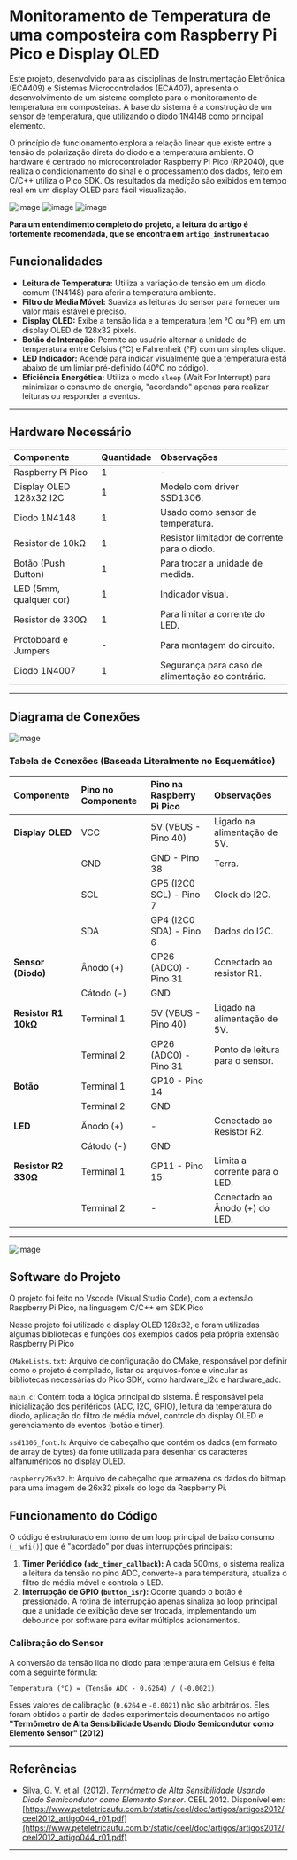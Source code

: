 # Monitoramento de Temperatura de uma composteira com Raspberry Pi Pico e Display OLED 

Este projeto, desenvolvido para as disciplinas de Instrumentação Eletrônica (ECA409) e Sistemas Microcontrolados (ECA407), apresenta o desenvolvimento de um sistema completo para o monitoramento de temperatura em composteiras. A base do sistema é a construção de um sensor de temperatura, que utilizando o diodo 1N4148 como principal elemento. 

O princípio de funcionamento explora a relação linear que existe entre a tensão de polarização direta do diodo e a temperatura ambiente. O hardware é centrado no microcontrolador Raspberry Pi Pico (RP2040), que realiza o condicionamento do sinal e o processamento dos dados, feito em C/C++ utiliza o Pico SDK. Os resultados da medição são exibidos em tempo real em um display OLED para fácil visualização. 

![image](https://github.com/user-attachments/assets/e324176e-713f-46a3-8d78-a148e0cbfb3a) ![image](https://github.com/user-attachments/assets/7b225a1c-8830-499e-8062-d8e8a5066d73)
![image](https://github.com/user-attachments/assets/fd949ad4-a5ea-4863-9156-2e188ff26bcc)

**Para um entendimento completo do projeto, a leitura do artigo é fortemente recomendada, que se encontra em `artigo_instrumentacao`**

## Funcionalidades

- **Leitura de Temperatura:** Utiliza a variação de tensão em um diodo comum (1N4148) para aferir a temperatura ambiente.
- **Filtro de Média Móvel:** Suaviza as leituras do sensor para fornecer um valor mais estável e preciso.
- **Display OLED:** Exibe a tensão lida e a temperatura (em °C ou °F) em um display OLED de 128x32 pixels.
- **Botão de Interação:** Permite ao usuário alternar a unidade de temperatura entre Celsius (°C) e Fahrenheit (°F) com um simples clique.
- **LED Indicador:** Acende para indicar visualmente que a temperatura está abaixo de um limiar pré-definido (40°C no código).
- **Eficiência Energética:** Utiliza o modo `sleep` (Wait For Interrupt) para minimizar o consumo de energia, "acordando" apenas para realizar leituras ou responder a eventos.

---

## Hardware Necessário

| Componente                | Quantidade | Observações                               |
| :------------------------ | :--------- | :---------------------------------------- |
| Raspberry Pi Pico         | 1          | -           |
| Display OLED 128x32 I2C   | 1          | Modelo com driver SSD1306.                |
| Diodo 1N4148              | 1          | Usado como sensor de temperatura.         |
| Resistor de 10kΩ          | 1          | Resistor limitador de corrente para o diodo.       |
| Botão (Push Button)       | 1          | Para trocar a unidade de medida.          |
| LED (5mm, qualquer cor)   | 1          | Indicador visual.                         |
| Resistor de 330Ω          | 1          | Para limitar a corrente do LED.           |
| Protoboard e Jumpers      | -          | Para montagem do circuito.                |
| Diodo 1N4007 | 1 | Segurança para caso de alimentação ao contrário. |

---

## Diagrama de Conexões

![image](https://github.com/user-attachments/assets/5b9d6de1-605c-472b-aeaf-6e6ac170f104)

### Tabela de Conexões (Baseada Literalmente no Esquemático)

| Componente | Pino no Componente | Pino na Raspberry Pi Pico | Observações |
| :--- | :--- | :--- | :--- |
| **Display OLED** | VCC | 5V (VBUS - Pino 40)| Ligado na alimentação de 5V. |
| | GND | GND - Pino 38 | Terra. |
| | SCL | GP5 (I2C0 SCL) - Pino 7 | Clock do I2C. |
| | SDA | GP4 (I2C0 SDA) - Pino 6 | Dados do I2C. |
| **Sensor (Diodo)** | Ânodo (+) | GP26 (ADC0) - Pino 31 | Conectado ao resistor R1. |
| | Cátodo (-) | GND | |
| **Resistor R1 10kΩ**| Terminal 1 | 5V (VBUS - Pino 40)| Ligado na alimentação de 5V. |
| | Terminal 2 | GP26 (ADC0) - Pino 31 | Ponto de leitura para o sensor. |
| **Botão** | Terminal 1 | GP10 - Pino 14 | |
| | Terminal 2 | GND | |
| **LED** | Ânodo (+) | - | Conectado ao Resistor R2. |
| | Cátodo (-) | GND | |
| **Resistor R2 330Ω**| Terminal 1 | GP11 - Pino 15 | Limita a corrente para o LED. |
| | Terminal 2 | - | Conectado ao Ânodo (+) do LED. |

---


![image](https://github.com/user-attachments/assets/c70c6e0e-c489-4e90-ba06-1f685e367dfe)

## Software do Projeto

O projeto foi feito no Vscode (Visual Studio Code), com a extensão Raspberry Pi Pico, na linguagem C/C++ em SDK Pico

Nesse projeto foi utilizado o display OLED 128x32, e foram utilizadas algumas bibliotecas e funções dos exemplos dados pela própria extensão Raspberry Pi Pico


`CMakeLists.txt`: Arquivo de configuração do CMake, responsável por definir como o projeto é compilado, listar os arquivos-fonte e vincular as bibliotecas necessárias do Pico SDK, como hardware_i2c e hardware_adc. 

`main.c`: Contém toda a lógica principal do sistema. É responsável pela inicialização dos periféricos (ADC, I2C, GPIO), leitura da temperatura do diodo, aplicação do filtro de média móvel, controle do display OLED e gerenciamento de eventos (botão e timer).

`ssd1306_font.h`: Arquivo de cabeçalho que contém os dados (em formato de array de bytes) da fonte utilizada para desenhar os caracteres alfanuméricos no display OLED.

`raspberry26x32.h`: Arquivo de cabeçalho que armazena os dados do bitmap para uma imagem de 26x32 pixels do logo da Raspberry Pi.

## Funcionamento do Código

O código é estruturado em torno de um loop principal de baixo consumo (`__wfi()`) que é "acordado" por duas interrupções principais:

1.  **Timer Periódico (`adc_timer_callback`):** A cada 500ms, o sistema realiza a leitura da tensão no pino ADC, converte-a para temperatura, atualiza o filtro de média móvel e controla o LED.
2.  **Interrupção de GPIO (`button_isr`):** Ocorre quando o botão é pressionado. A rotina de interrupção apenas sinaliza ao loop principal que a unidade de exibição deve ser trocada, implementando um debounce por software para evitar múltiplos acionamentos.

### Calibração do Sensor

A conversão da tensão lida no diodo para temperatura em Celsius é feita com a seguinte fórmula:

`Temperatura (°C) = (Tensão_ADC - 0.6264) / (-0.0021)`

Esses valores de calibração (`0.6264` e `-0.0021`) não são arbitrários. Eles foram obtidos a partir de dados experimentais documentados no artigo **"Termômetro de Alta Sensibilidade Usando Diodo Semicondutor como Elemento Sensor" (2012)**

---



## Referências

- Silva, G. V. et al. (2012). *Termômetro de Alta Sensibilidade Usando Diodo Semicondutor como Elemento Sensor*. CEEL 2012. Disponível em: [https://www.peteletricaufu.com.br/static/ceel/doc/artigos/artigos2012/ceel2012_artigo044_r01.pdf](https://www.peteletricaufu.com.br/static/ceel/doc/artigos/artigos2012/ceel2012_artigo044_r01.pdf)

---
